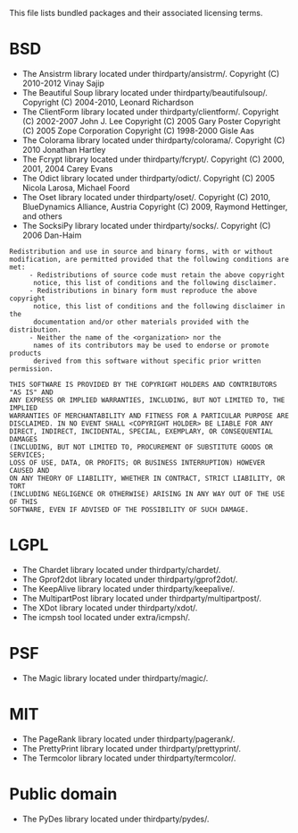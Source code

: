 This file lists bundled packages and their associated licensing terms.

# BSD

 - The Ansistrm library located under thirdparty/ansistrm/.
   Copyright (C) 2010-2012 Vinay Sajip
 - The Beautiful Soup library located under thirdparty/beautifulsoup/.
   Copyright (C) 2004-2010, Leonard Richardson
 - The ClientForm library located under thirdparty/clientform/.
   Copyright (C) 2002-2007 John J. Lee
   Copyright (C) 2005 Gary Poster
   Copyright (C) 2005 Zope Corporation
   Copyright (C) 1998-2000 Gisle Aas
 - The Colorama library located under thirdparty/colorama/.
   Copyright (C) 2010 Jonathan Hartley
 - The Fcrypt library located under thirdparty/fcrypt/.
   Copyright (C) 2000, 2001, 2004 Carey Evans
 - The Odict library located under thirdparty/odict/.
   Copyright (C) 2005 Nicola Larosa, Michael Foord
 - The Oset library located under thirdparty/oset/.
   Copyright (C) 2010, BlueDynamics Alliance, Austria
   Copyright (C) 2009, Raymond Hettinger, and others
 - The SocksiPy library located under thirdparty/socks/.
   Copyright (C) 2006 Dan-Haim

````
Redistribution and use in source and binary forms, with or without
modification, are permitted provided that the following conditions are met:
     - Redistributions of source code must retain the above copyright
      notice, this list of conditions and the following disclaimer.
     - Redistributions in binary form must reproduce the above copyright
      notice, this list of conditions and the following disclaimer in the
      documentation and/or other materials provided with the distribution.
     - Neither the name of the <organization> nor the
      names of its contributors may be used to endorse or promote products
      derived from this software without specific prior written permission.

THIS SOFTWARE IS PROVIDED BY THE COPYRIGHT HOLDERS AND CONTRIBUTORS "AS IS" AND
ANY EXPRESS OR IMPLIED WARRANTIES, INCLUDING, BUT NOT LIMITED TO, THE IMPLIED
WARRANTIES OF MERCHANTABILITY AND FITNESS FOR A PARTICULAR PURPOSE ARE
DISCLAIMED. IN NO EVENT SHALL <COPYRIGHT HOLDER> BE LIABLE FOR ANY
DIRECT, INDIRECT, INCIDENTAL, SPECIAL, EXEMPLARY, OR CONSEQUENTIAL DAMAGES
(INCLUDING, BUT NOT LIMITED TO, PROCUREMENT OF SUBSTITUTE GOODS OR SERVICES;
LOSS OF USE, DATA, OR PROFITS; OR BUSINESS INTERRUPTION) HOWEVER CAUSED AND
ON ANY THEORY OF LIABILITY, WHETHER IN CONTRACT, STRICT LIABILITY, OR TORT
(INCLUDING NEGLIGENCE OR OTHERWISE) ARISING IN ANY WAY OUT OF THE USE OF THIS
SOFTWARE, EVEN IF ADVISED OF THE POSSIBILITY OF SUCH DAMAGE.
````

# LGPL

 - The Chardet library located under thirdparty/chardet/.
 - The Gprof2dot library located under thirdparty/gprof2dot/.
 - The KeepAlive library located under thirdparty/keepalive/.
 - The MultipartPost library located under thirdparty/multipartpost/.
 - The XDot library located under thirdparty/xdot/.
 - The icmpsh tool located under extra/icmpsh/.

# PSF

 - The Magic library located under thirdparty/magic/.

# MIT

 - The PageRank library located under thirdparty/pagerank/.
 - The PrettyPrint library located under thirdparty/prettyprint/.
 - The Termcolor library located under thirdparty/termcolor/.

# Public domain

 - The PyDes library located under thirdparty/pydes/.
